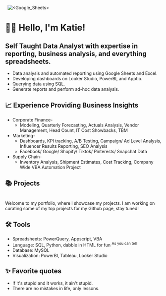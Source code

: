  ![<SQL>](https://img.shields.io/badge/SQL-ffc6ff) ![<Python>](https://img.shields.io/badge/Python-bdb2ff) ![<Google_Sheets>](https://img.shields.io/badge/Google_Sheets-AppScript-ffadad) ![<Excel>](https://img.shields.io/badge/Excel-VBA-caffbf) ![<JavaScript>](https://img.shields.io/badge/JavaScript-fdffb6)

# 🙋‍♀️ Hello, I'm Katie! 
## Self Taught Data Analyst with expertise in reporting, business analysis, and everything spreadsheets.

+ Data analysis and automated reporting using Google Sheets and Excel.
+ Developing dashboards on Looker Studio, PowerBI, and Apptio.
+ Querying data using SQL.
+ Generate reports and perform ad-hoc data analysis.

## 📈 Experience Providing Business Insights
+ Corporate Finance-
  + Modeling, Quarterly Forecasting, Actuals Analysis, Vendor Management, Head Count, IT Cost Showbacks, TBM
+ Marketing-
  + Dashboards, KPI tracking, A/B Testing, Campaign/ Ad Level Analysis, Influencer Results Reporting, SEO Analysis
  + Facebook/ Google/ Shopify/ Tiktok/ Pinterests/ Snapchat Data
+ Supply Chain-
  + Inventory Analysis, Shipment Estimates, Cost Tracking, Company Wide VBA Automation Project

## 📚 Projects
<br> Welcome to my portfolio, where I showcase my projects. I am working on curating some of my top projects for my Github page, stay tuned!

## 🛠️ Tools
+ Spreadsheets: PowerQuery, Appscript, VBA
+ Language: SQL, Python, dabble in HTML for fun 	<sup> As you can tell </sup>
+ Database: MySQL
+ Visualization: PowerBI, Tableau, Looker Studio

## ✨ Favorite quotes
+ If it's stupid and it works, it ain't stupid.
+ There are no mistakes in life, only lessons.

<!---
KatieHuc/KatieHuc is a ✨ special ✨ repository because its `README.md` (this file) appears on your GitHub profile.
You can click the Preview link to take a look at your changes.
--->
